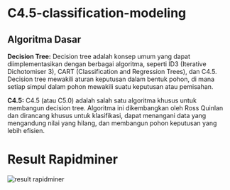 # C4.5-classification-modeling

## Algoritma Dasar

**Decision Tree:**
Decision tree adalah konsep umum yang dapat diimplementasikan dengan berbagai algoritma, seperti ID3 (Iterative Dichotomiser 3), CART (Classification and Regression Trees), dan C4.5. Decision tree mewakili aturan keputusan dalam bentuk pohon, di mana setiap simpul dalam pohon mewakili suatu keputusan atau pemisahan.

**C4.5:**
C4.5 (atau C5.0) adalah salah satu algoritma khusus untuk membangun decision tree. Algoritma ini dikembangkan oleh Ross Quinlan dan dirancang khusus untuk klasifikasi, dapat menangani data yang mengandung nilai yang hilang, dan membangun pohon keputusan yang lebih efisien.

# Result Rapidminer

![result rapidminer](https://github.com/kmnvz-mayvez/C4.5-classification-modeling/assets/55338832/335bbb8c-e3eb-40fc-80c6-ac447dd3c509)

